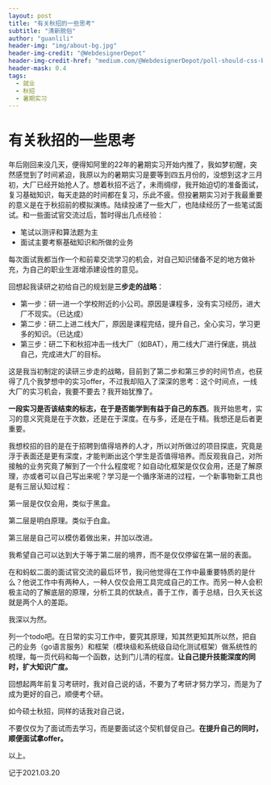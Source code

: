 ```yaml
---
layout: post
title: "有关秋招的一些思考"
subtitle: "清新脱俗"
author: "guanlili"
header-img: "img/about-bg.jpg"
header-img-credit: "@WebdesignerDepot"
header-img-credit-href: "medium.com/@WebdesignerDepot/poll-should-css-become-more-like-a-programming-language-c74eb26a4270"
header-mask: 0.4
tags:
  - 就业
  - 秋招
  - 暑期实习
---
```


# 有关秋招的一些思考

年后刚回来没几天，便得知阿里的22年的暑期实习开始内推了，我如梦初醒，突然感觉到了时间紧迫，我原以为的暑期实习是要等到四五月份的，没想到这才三月初，大厂已经开始抢人了。想着秋招不远了，未雨绸缪，我开始迫切的准备面试，复习基础知识，每天走路的时间都在复习，乐此不疲。但投暑期实习对于我最重要的意义是在于秋招前的模拟演练。陆续投递了一些大厂，也陆续经历了一些笔试面试。和一些面试官交流过后，暂时得出几点经验：

- 笔试以测评和算法题为主
- 面试主要考察基础知识和所做的业务

每次面试我都当作一个和前辈交流学习的机会，对自己知识储备不足的地方做补充，为自己的职业生涯增添建设性的意见。

回想起我读研之初给自己的规划是**三步走的战略**：

- 第一步：研一进一个学校附近的小公司。原因是课程多，没有实习经历，进大厂不现实。（已达成）
- 第二步：研二上进二线大厂，原因是课程完结，提升自己，全心实习，学习更多的知识。（已达成）
- 第三步：研二下和秋招冲击一线大厂（如BAT），用二线大厂进行保底，挑战自己，完成进大厂的目标。

这是我当初制定的读研三步走的战略，目前到了第二步和第三步的时间节点，也获得了几个我梦想中的实习offer，不过我却陷入了深深的思考：这个时间点，一线大厂的实习机会，我要不要去？我开始犹豫了。

**一段实习是否该结束的标志，在于是否能学到有益于自己的东西**。我开始思考，实习的意义究竟是在于次数，还是在于深度。在与多，还是在于精。我想还是后者更重要。

我想校招的目的是在于招聘到值得培养的人才，所以对所做过的项目探底，究竟是浮于表面还是更有深度，才能判断出这个学生是否值得培养。而反观我自己，对所接触的业务究竟了解到了一个什么程度呢？如自动化框架是仅仅会用，还是了解原理，亦或者可以自己写出来呢？学习是一个循序渐进的过程，一个新事物新工具也是有三层认知过程：

第一层是仅仅会用，类似于黑盒。

第二层是明白原理。类似于白盒。

第三层是自己可以模仿着做出来，并加以改进。

我希望自己可以达到大于等于第二层的境界，而不是仅仅停留在第一层的表面。

在和蚂蚁二面的面试官交流的最后环节，我问他觉得在工作中最重要特质的是什么？他说工作中有两种人，一种人仅仅会用工具完成自己的工作。而另一种人会积极主动的了解底层的原理，分析工具的优缺点，善于工作，善于总结，日久天长这就是两个人的差距。

我深以为然。

列一个todo吧。在日常的实习工作中，要究其原理，知其然更知其所以然，把自己的业务（go语言服务）和框架（模块级和系统级自动化测试框架）做系统性的梳理，每一页代码和每一个函数，达到门儿清的程度。**让自己提升技能深度的同时，扩大知识广度。**

回想起两年前复习考研时，我对自己说的话，不要为了考研才努力学习，而是为了成为更好的自己，顺便考个研。

如今硕士秋招，同样的话我对自己说，

不要仅仅为了面试而去学习，而是要面试这个契机督促自己。**在提升自己的同时，顺便面试拿offer。**

以上。

记于2021.03.20